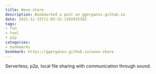 ```yaml
---
title: Wave-share
description: Bookmarked a post on ggerganov.github.io
date: 2021-11-15T11:03:52.136503536Z
tags:
- fun
- tool
- p2p
categories:
- bookmarks
bookmark: https://ggerganov.github.io/wave-share
---
```


Serverless, p2p, local file sharing with communication through sound.
